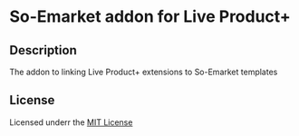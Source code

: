 # So-Emarket addon for Live Product+

## Description
The addon to linking Live Product+ extensions to So-Emarket templates

## License
Licensed underr the [MIT License](https://raw.githubusercontent.com/ocmod-space/license/main/LICENSE.txt)

